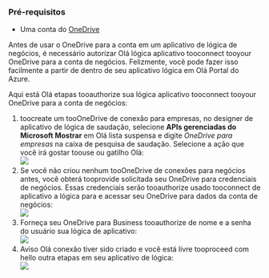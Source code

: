 ### <a name="prerequisites"></a>Pré-requisitos
* Uma conta do [OneDrive](http://OneDrive.com) 

Antes de usar o OneDrive para a conta em um aplicativo de lógica de negócios, é necessário autorizar Olá lógica aplicativo tooconnect tooyour OneDrive para a conta de negócios. Felizmente, você pode fazer isso facilmente a partir de dentro de seu aplicativo lógica em Olá Portal do Azure. 

Aqui está Olá etapas tooauthorize sua lógica aplicativo tooconnect tooyour OneDrive para a conta de negócios:

1. toocreate um tooOneDrive de conexão para empresas, no designer de aplicativo de lógica de saudação, selecione **APIs gerenciadas do Microsoft Mostrar** em Olá lista suspensa e digite *OneDrive para empresas* na caixa de pesquisa de saudação. Selecione a ação que você irá gostar toouse ou gatilho Olá:  
   ![](./media/connectors-create-api-onedriveforbusiness/onedriveforbusiness-1.png)
2. Se você não criou nenhum tooOneDrive de conexões para negócios antes, você obterá tooprovide solicitada seu OneDrive para credenciais de negócios. Essas credenciais serão tooauthorize usado tooconnect de aplicativo a lógica para e acessar seu OneDrive para dados da conta de negócios:  
   ![](./media/connectors-create-api-onedriveforbusiness/onedriveforbusiness-2.png)
3. Forneça seu OneDrive para Business tooauthorize de nome e a senha do usuário sua lógica de aplicativo:  
   ![](./media/connectors-create-api-onedriveforbusiness/onedriveforbusiness-3.png)   
4. Aviso Olá conexão tiver sido criado e você está livre tooproceed com hello outra etapas em seu aplicativo de lógica:  
   ![](./media/connectors-create-api-onedriveforbusiness/onedriveforbusiness-4.png)   

